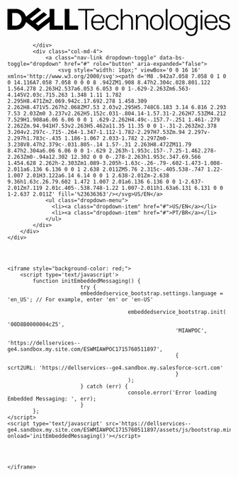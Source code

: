<!doctype html>
<html lang="en">
  <head>
    <!-- Required meta tags -->
    <meta charset="utf-8">
    <meta name="viewport" content="width=device-width, initial-scale=1">
    <title>MIAW POC</title>
  
  </head>
  <body>
    <div class="container-fluid">
        <div class="row">
            <div class="col-md-8 p-4">
                <div class="mh-logo">
                    <a class="delltechLogoWrapper dynamic-link" href="https://www.dell.com/en-us" aria-label="Dell Technologies Home" data-metrics="{&quot;btnname&quot;:&quot;delltechlogo&quot;}"><div><svg class="dellTechLogo mh-show-DeskTop-Tab" xmlns="http://www.w3.org/2000/svg" viewBox="0 0 1017 132"><path d="M1015 84.89c0-12.23-6.8-17.66-20.39-20.38-13.58-2.71-21.73-4.08-21.73-13.58 0-6.79 5.43-10.87 14.95-10.87 12.23 0 16.3 5.43 16.3 12.23l1.36 1.36h5.43l1.36-1.36c0-13.58-10.87-19.02-24.46-19.02-14.95 0-23.09 8.15-23.09 17.67 0 10.87 8.15 16.3 21.73 19.02 13.59 2.72 20.38 4.08 20.38 14.95 0 6.79-4.07 12.23-17.66 12.23-12.23 0-17.66-6.8-17.66-14.95l-1.36-1.36h-5.43l-1.36 1.36c0 12.23 9.51 21.74 25.81 21.74 17.66-.02 25.82-8.17 25.82-19.04m-58.42-13.58l1.35-1.36v-4.07c0-19.02-10.87-32.61-29.89-32.61s-29.89 13.59-29.89 32.61v2.71c0 19.02 9.51 35.32 31.25 35.32 19.02 0 25.81-12.23 27.17-20.38l-1.36-1.36h-5.43l-1.36 1.36c-2.72 8.15-8.15 13.59-19.02 13.59-17.67 0-23.1-16.3-23.1-24.45l1.36-1.36h48.92zm-8.15-6.8h-40.76l-1.36-1.36c0-9.51 5.43-23.09 21.74-23.09 16.3 0 21.74 13.58 21.74 23.09l-1.36 1.36zm-59.78 36.68V35.97l-1.36-1.36h-5.43l-1.36 1.36v65.22l1.36 1.36h5.43l1.36-1.36zm0-78.8v-8.15l-1.36-1.36h-5.43l-1.36 1.36v8.15l1.36 1.36h5.43l1.36-1.36zm-51.62 74.73c-13.59 0-21.74-9.51-21.74-28.53s8.15-28.53 21.74-28.53c13.58 0 21.73 9.51 21.73 28.53 0 19.01-8.15 28.53-21.73 28.53m21.73-4.08c0 17.66-4.08 31.25-20.38 31.25-12.23 0-16.3-5.43-17.66-12.23l-1.36-1.36h-5.43l-1.36 1.36c1.36 10.87 9.51 19.02 25.81 19.02 17.67 0 28.53-10.87 28.53-38.04V35.97l-1.36-1.36h-4.08l-1.36 1.36-1.36 8.16h-1.36c-2.71-5.43-9.51-10.87-21.74-10.87-19.02 0-28.53 14.95-28.53 35.33 0 20.37 9.51 35.32 28.53 35.32 12.23 0 19.02-5.43 21.74-10.87h1.37zm-88.3-52.98c13.58 0 23.09 10.87 23.09 28.53s-9.51 28.53-23.09 28.53c-13.59 0-23.1-10.87-23.1-28.53s9.51-28.53 23.1-28.53m0 63.85c17.66 0 31.24-12.23 31.24-35.32s-13.58-35.33-31.24-35.33c-17.67 0-31.25 12.23-31.25 35.33 0 23.09 13.59 35.32 31.25 35.32m-40.76-2.72V8.81l-1.36-1.36h-5.43l-1.36 1.36v92.39l1.36 1.36h5.43l1.36-1.37zm-48.9-61.13c13.58 0 23.09 10.87 23.09 28.53s-9.51 28.53-23.09 28.53c-13.59 0-23.1-10.87-23.1-28.53s9.51-28.53 23.1-28.53m0 63.85c17.66 0 31.25-12.23 31.25-35.32s-13.59-35.33-31.25-35.33-31.25 12.23-31.25 35.33c0 23.09 13.59 35.32 31.25 35.32m-39.4-2.72V60.43c0-17.66-9.51-27.17-24.45-27.17-9.51 0-17.67 4.08-21.74 10.87h-1.36l-1.35-8.16-1.36-1.36h-4.08l-1.36 1.36v65.22l1.36 1.36h5.44l1.35-1.36V64.51c0-14.95 6.8-24.45 21.74-24.45 10.87 0 17.66 6.79 17.66 20.37v40.76l1.36 1.36h5.43l1.36-1.36zm-69.29 0V60.43c0-17.66-9.51-27.17-24.45-27.17-9.51 0-17.66 4.08-21.74 10.87h-1.36V8.81l-1.36-1.36h-5.43l-1.36 1.36v92.39l1.36 1.36h5.43l1.36-1.36V64.51c0-14.95 6.8-24.45 21.74-24.45 10.87 0 17.66 6.79 17.66 20.37v40.76l1.36 1.36h5.44l1.35-1.36zm-116.83-32.6c0-19.02 9.51-28.53 23.09-28.53s19.02 8.15 20.37 16.3l1.36 1.36h5.44l1.36-1.36c-1.36-13.58-12.23-23.09-28.53-23.09-17.66 0-31.24 10.87-31.24 35.33 0 24.45 13.58 35.32 31.24 35.32 16.3 0 27.17-9.51 28.53-23.09l-1.36-1.36h-5.44l-1.36 1.36c-1.36 8.15-6.79 16.3-20.37 16.3-13.59-.01-23.09-9.53-23.09-28.54m-14.95 2.72l1.36-1.36v-4.07c0-19.02-10.87-32.61-29.9-32.61-19.01 0-29.89 13.59-29.89 32.61v2.71c0 19.02 9.51 35.32 31.25 35.32 19.02 0 25.81-12.23 27.17-20.38l-1.36-1.36h-5.43l-1.36 1.36c-2.71 8.15-8.15 13.59-19.02 13.59-17.66 0-23.09-16.3-23.09-24.45l1.36-1.36h48.91zm-8.15-6.8h-40.76l-1.36-1.36c0-9.51 5.43-23.09 21.73-23.09 16.31 0 21.74 13.58 21.74 23.09l-1.35 1.36zm-36.61-51.63V8.81l-1.36-1.36h-70.65l-1.36 1.36v4.08l1.36 1.36h29.89l1.36 1.36v85.59l1.36 1.36h5.43l1.36-1.36V15.6l1.36-1.36h29.89l1.36-1.36zM322.2 83.65v18.9h-61.35V7.45h21.6v76.2h39.75zm-283.65 18.9c22.13 0 40.73-15.12 46.03-35.58l53.8 42.03 53.77-42.01v35.56h61.35v-18.9h-39.75V7.45h-21.6v35.56L140.58 83.3l-11.53-9.01L153.73 55l26.88-21-15.34-12-51.58 40.3-11.53-9.01L153.73 13 138.38 1l-53.8 42.03c-5.3-20.46-23.9-35.58-46.03-35.58H0v95.1h38.55zM21.6 83.65v-57.3h16.95C52.88 26.35 64.5 39.18 64.5 55S52.88 83.65 38.55 83.65H21.6z"></path></svg> 
                    </div>
                </a>
        </div>

            </div>
            <div class="col-md-4">
                <a class="nav-link dropdown-toggle" data-bs-toggle="dropdown" href="#" role="button" aria-expanded="false">
                    <svg style="width: 16px;" viewBox='0 0 16 16' xmlns='http://www.w3.org/2000/svg'><path d='M8 .942a7.058 7.058 0 1 0 0 14.116A7.058 7.058 0 0 0 8 .942ZM1.908 8.47h2.304c.028.801.122 1.564.278 2.263H2.537a6.053 6.053 0 0 1-.629-2.263Zm6.563-4.145V2.03c.715.263 1.348 1.11 1.782 2.295H8.471Zm2.069.942c.17.692.278 1.458.309 2.262H8.471V5.267h2.068ZM7.53 2.03v2.295H5.748C6.183 3.14 6.816 2.293 7.53 2.03Zm0 3.237v2.262H5.152c.031-.804.14-1.57.31-2.262H7.53ZM4.212 7.529H1.908a6.06 6.06 0 0 1 .629-2.262H4.49c-.157.7-.251 1.461-.279 2.262Zm.94.941H7.53v2.263H5.462a11.35 11.35 0 0 1-.31-2.263Zm2.378 3.204v2.297c-.715-.264-1.347-1.112-1.782-2.297H7.53Zm.94 2.297v-2.297h1.783c-.435 1.186-1.067 2.033-1.782 2.297Zm0-3.238V8.47h2.379c-.031.805-.14 1.57-.31 2.263H8.472ZM11.79 8.47h2.304a6.06 6.06 0 0 1-.629 2.263h-1.953c.157-.7.25-1.462.278-2.263Zm0-.94a12.302 12.302 0 0 0-.278-2.263h1.953c.347.69.566 1.454.628 2.262h-2.303Zm1.089-3.205h-1.63c-.26-.79-.602-1.473-1.008-2.011a6.136 6.136 0 0 1 2.638 2.011ZM5.76 2.315c-.405.538-.747 1.22-1.007 2.01H3.122a6.14 6.14 0 0 1 2.638-2.01Zm-2.638 9.36h1.63c.26.79.602 1.472 1.007 2.01a6.136 6.136 0 0 1-2.637-2.01Zm7.119 2.01c.405-.538.748-1.22 1.007-2.011h1.63a6.131 6.131 0 0 1-2.637 2.011Z' fill='%23636363'/></svg>US/EN</a>
                <ul class="dropdown-menu">
                  <li><a class="dropdown-item" href="#">US/EN</a></li>
                  <li><a class="dropdown-item" href="#">PT/BR</a></li>
                </ul>
            </div>
        </div>
    </div>


    
    
    <iframe style="background-color: red;">
        <script type='text/javascript'>
            function initEmbeddedMessaging() {
                           try {
                           embeddedservice_bootstrap.settings.language = 'en_US'; // For example, enter 'en' or 'en-US'
    
                                          embeddedservice_bootstrap.init(
                                                         '00D8B0000004cZ5',
                                                         'MIAWPOC',
                                                         'https://dellservices--ge4.sandbox.my.site.com/ESWMIAWPOC1715760511897',
                                                         {
                                                                        scrt2URL: 'https://dellservices--ge4.sandbox.my.salesforce-scrt.com'
                                                         }
                                          );
                           } catch (err) {
                                          console.error('Error loading Embedded Messaging: ', err);
                           }
            };
    </script>
    <script type='text/javascript' src='https://dellservices--ge4.sandbox.my.site.com/ESWMIAWPOC1715760511897/assets/js/bootstrap.min.js' onload='initEmbeddedMessaging()'></script>
    
    


    </iframe>

   
    
  </body>
</html>
